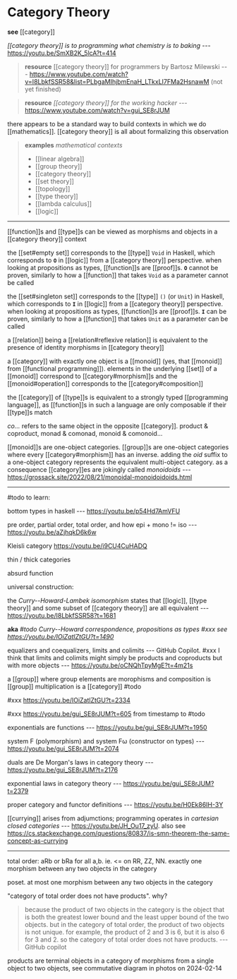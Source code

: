 # Category Theory

**see** [[category]]

_[[category theory]] is to programming what chemistry is to baking_ --- <https://youtu.be/SmXB2K_5lcA?t=414>

> **resource** [[category theory]] for programmers by Bartosz Milewski --- <https://www.youtube.com/watch?v=I8LbkfSSR58&list=PLbgaMIhjbmEnaH_LTkxLI7FMa2HsnawM> (not yet finished)

> **resource** _[[category theory]] for the working hacker_ --- <https://www.youtube.com/watch?v=gui_SE8rJUM>

there appears to be a standard way to build contexts in which we do [[mathematics]]. [[category theory]] is all about formalizing this observation

> **examples** _mathematical contexts_
>
> - [[linear algebra]]
> - [[group theory]]
> - [[category theory]]
> - [[set theory]]
> - [[topology]]
> - [[type theory]]
> - [[lambda calculus]]
> - [[logic]]

---

[[function]]s and [[type]]s can be viewed as morphisms and objects in a [[category theory]] context

the [[set#empty set]] corresponds to the [[type]] `Void` in Haskell, which corresponds to **`O`** in [[logic]] from a [[category theory]] perspective. when looking at propositions as types, [[function]]s are [[proof]]s. **`O`** cannot be proven, similarly to how a [[function]] that takes `Void` as a parameter cannot be called

the [[set#singleton set]] corresponds to the [[type]] `()` (or `Unit`) in Haskell, which corresponds to **`I`** in [[logic]] from a [[category theory]] perspective. when looking at propositions as types, [[function]]s are [[proof]]s. **`I`** can be proven, similarly to how a [[function]] that takes `Unit` as a parameter can be called

a [[relation]] being a [[relation#reflexive relation]] is equivalent to the presence of identity morphisms in [[category theory]]

a [[category]] with exactly one object is a [[monoid]] (yes, that [[monoid]] from [[functional programming]]). elements in the underlying [[set]] of a [[monoid]] correspond to [[category#morphism]]s and the [[monoid#operation]] corresponds to the [[category#composition]]

the [[category]] of [[type]]s is equivalent to a strongly typed [[programming language]], as [[function]]s in such a language are only composable if their [[type]]s match

_co..._ refers to the same object in the opposite [[category]]. product & coproduct, monad & comonad, monoid & comonoid...

[[monoid]]s are one-object categories. [[group]]s are one-object categories where every [[category#morphism]] has an inverse. adding the _oid_ suffix to a one-object category represents the equivalent multi-object category. as a consequence [[category]]es are jokingly called _monoidoids_ --- <https://grossack.site/2022/08/21/monoidal-monoidoidoids.html>

---

#todo to learn:

bottom types in haskell --- <https://youtu.be/p54Hd7AmVFU>

pre order, partial order, total order, and how epi + mono != iso --- <https://youtu.be/aZjhqkD6k6w>

Kleisli category <https://youtu.be/i9CU4CuHADQ>

thin / thick categories

absurd function

universal construction:

the _Curry--Howard-Lambek isomorphism_ states that [[logic]], [[type theory]] and some subset of [[category theory]] are all equivalent --- <https://youtu.be/I8LbkfSSR58?t=1681>

**aka** _#todo Curry--Howard correspondence, propositions as types #xxx see <https://youtu.be/IOiZatlZtGU?t=1490>_

equalizers and coequalizers, limits and colimits --- GitHub Copilot. #xxx I think that limits and colimits might simply be products and coproducts but with more objects --- <https://youtu.be/oCNQhTpyMgE?t=4m21s>

a [[group]] where group elements are morophisms and composition is [[group]] multiplication is a [[category]] #todo

#xxx <https://youtu.be/IOiZatlZtGU?t=2334>

#xxx <https://youtu.be/gui_SE8rJUM?t=605> from timestamp to #todo

exponentials are functions --- <https://youtu.be/gui_SE8rJUM?t=1950>

system F (polymorphism) and system Fω (constructor on types) --- <https://youtu.be/gui_SE8rJUM?t=2074>

duals are De Morgan's laws in category theory --- <https://youtu.be/gui_SE8rJUM?t=2176>

exponential laws in category theory --- <https://youtu.be/gui_SE8rJUM?t=2379>

proper category and functor definitions --- <https://youtu.be/H0Ek86IH-3Y>

[[currying]] arises from adjumctions; programming operates in _cartesian closed categories_ --- <https://youtu.be/JH_Ou17_zyU>. also see <https://cs.stackexchange.com/questions/80837/is-smn-theorem-the-same-concept-as-currying>

---

total order: aRb or bRa for all a,b. ie. <= on RR, ZZ, NN. exactly one morphism between any two objects in the category

poset. at most one morphism between any two objects in the category

"category of total order does not have products". why?

> because the product of two objects in the category is the object that is both the greatest lower bound and the least upper bound of the two objects. but in the category of total order, the product of two objects is not unique. for example, the product of 2 and 3 is 6, but it is also 6 for 3 and 2. so the category of total order does not have products. --- GitHub copilot

products are terminal objects in a category of morphisms from a single object to two objects, see commutative diagram in photos on 2024-02-14
